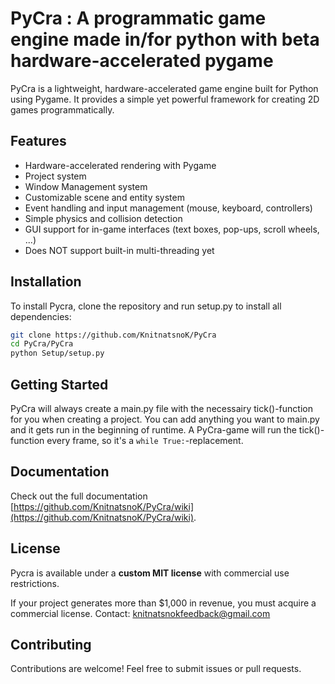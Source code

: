 # PyCra : A programmatic game engine made in/for python with beta hardware-accelerated pygame

PyCra is a lightweight, hardware-accelerated game engine built for Python using Pygame. 
It provides a simple yet powerful framework for creating 2D games programmatically.

## Features
- Hardware-accelerated rendering with Pygame
- Project system
- Window Management system
- Customizable scene and entity system
- Event handling and input management (mouse, keyboard, controllers)
- Simple physics and collision detection
- GUI support for in-game interfaces (text boxes, pop-ups, scroll wheels, ...)
- Does NOT support built-in multi-threading yet

## Installation
To install Pycra, clone the repository and run setup.py to install all dependencies:
```bash
git clone https://github.com/KnitnatsnoK/PyCra
cd PyCra/PyCra
python Setup/setup.py
```

## Getting Started
PyCra will always create a main.py file with the necessairy tick()-function for you when creating a project.
You can add anything you want to main.py and it gets run in the beginning of runtime.
A PyCra-game will run the tick()-function every frame, so it's a ```while True:```-replacement.

## Documentation
Check out the full documentation [https://github.com/KnitnatsnoK/PyCra/wiki](https://github.com/KnitnatsnoK/PyCra/wiki).

## License
Pycra is available under a **custom MIT license** with commercial use restrictions. 

If your project generates more than $1,000 in revenue, you must acquire a commercial license.
Contact: [knitnatsnokfeedback@gmail.com](mailto:knitnatsnokfeedback@gmail.com)

## Contributing
Contributions are welcome! Feel free to submit issues or pull requests.

